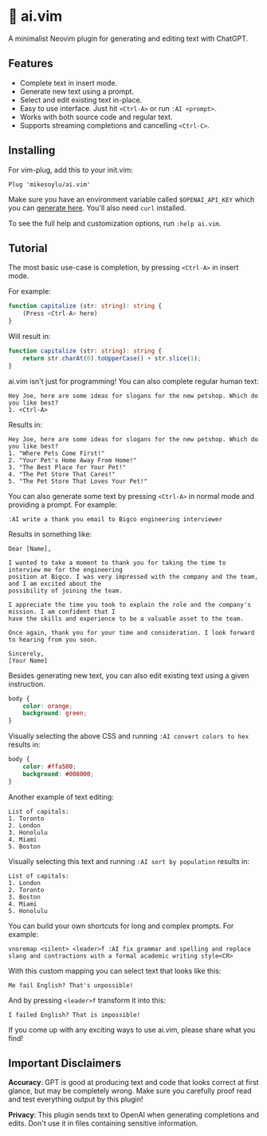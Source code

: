 # 🤖 ai.vim

A minimalist Neovim plugin for generating and editing text with ChatGPT.

## Features

- Complete text in insert mode.
- Generate new text using a prompt.
- Select and edit existing text in-place.
- Easy to use interface. Just hit `<Ctrl-A>` or run `:AI <prompt>`.
- Works with both source code and regular text.
- Supports streaming completions and cancelling `<Ctrl-C>`.

## Installing

For vim-plug, add this to your init.vim:

```vim
Plug 'mikesoylu/ai.vim'
```

Make sure you have an environment variable called `$OPENAI_API_KEY` which you can [generate
here](https://beta.openai.com/account/api-keys). You'll also need `curl` installed.

To see the full help and customization options, run `:help ai.vim`.

## Tutorial

The most basic use-case is completion, by pressing `<Ctrl-A>` in insert mode.

For example:

```typescript
function capitalize (str: string): string {
    (Press <Ctrl-A> here)
}
```

Will result in:

```typescript
function capitalize (str: string): string {
    return str.charAt(0).toUpperCase() + str.slice(1);
}
```

ai.vim isn't just for programming! You can also complete regular human text:

```
Hey Joe, here are some ideas for slogans for the new petshop. Which do you like best?
1. <Ctrl-A>
```

Results in:

```
Hey Joe, here are some ideas for slogans for the new petshop. Which do you like best?
1. "Where Pets Come First!"
2. "Your Pet's Home Away From Home!"
3. "The Best Place for Your Pet!"
4. "The Pet Store That Cares!"
5. "The Pet Store That Loves Your Pet!"
```

You can also generate some text by pressing `<Ctrl-A>` in normal mode and providing a prompt. For
example:

```
:AI write a thank you email to Bigco engineering interviewer
```

Results in something like:

```
Dear [Name],

I wanted to take a moment to thank you for taking the time to interview me for the engineering
position at Bigco. I was very impressed with the company and the team, and I am excited about the
possibility of joining the team.

I appreciate the time you took to explain the role and the company's mission. I am confident that I
have the skills and experience to be a valuable asset to the team.

Once again, thank you for your time and consideration. I look forward to hearing from you soon.

Sincerely,
[Your Name]
```

Besides generating new text, you can also edit existing text using a given instruction.

```css
body {
    color: orange;
    background: green;
}
```

Visually selecting the above CSS and running `:AI convert colors to hex` results in:

```css
body {
    color: #ffa500;
    background: #008000;
}
```

Another example of text editing:

```
List of capitals:
1. Toronto
2. London
3. Honolulu
4. Miami
5. Boston
```

Visually selecting this text and running `:AI sort by population` results in:

```
List of capitals:
1. London
2. Toronto
3. Boston
4. Miami
5. Honolulu
```

You can build your own shortcuts for long and complex prompts. For example:

```vim
vnoremap <silent> <leader>f :AI fix grammar and spelling and replace slang and contractions with a formal academic writing style<CR>
```

With this custom mapping you can select text that looks like this:

```
Me fail English? That's unpossible!
```

And by pressing `<leader>f` transform it into this:

```
I failed English? That is impossible!
```

If you come up with any exciting ways to use ai.vim, please share what you find!

## Important Disclaimers

**Accuracy**: GPT is good at producing text and code that looks correct at first glance, but may be
completely wrong. Make sure you carefully proof read and test everything output by this plugin!

**Privacy**: This plugin sends text to OpenAI when generating completions and edits. Don't use it in
files containing sensitive information.
